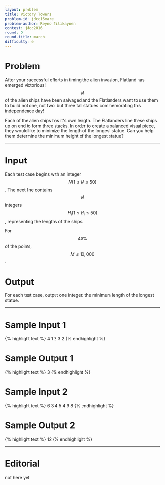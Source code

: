 ```yaml
---
layout: problem
title: Victory Towers
problem-id: jdcc16mare
problem-author: Reyno Tilikaynen
contest: jdcc2016
round: 5
round-title: march
difficulty: e
---
```


# Problem
After your successful efforts in timing the alien invasion, Flatland has emerged victorious! $$N$$ of the alien ships have been salvaged and the Flatlanders want to use them to build not one, not two, but three tall statues commemorating this independence day!

Each of the alien ships has it's own length. The Flatlanders line these ships up on end to form three stacks. In order to create a balanced visual piece, they would like to minimize the length of the longest statue. Can you help them determine the minimum height of the longest statue?

---

# Input
Each test case begins with an integer $$N (1 \leq N \leq 50)$$. The next line contains $$N$$ integers $$H_i (1 \leq H_i \leq 50)$$, representing the lengths of the ships.

For $$40\%$$ of the points, $$M \leq 10,000$$.

# Output
For each test case, output one integer: the minimum length of the longest statue.

---

# Sample Input 1
{% highlight text %}
4
1 2 3 2
{% endhighlight %}

# Sample Output 1
{% highlight text %}
3
{% endhighlight %}

# Sample Input 2
{% highlight text %}
6
3 4 5 4 9 8
{% endhighlight %}

# Sample Output 2
{% highlight text %}
12
{% endhighlight %}

---

# Editorial
not here yet